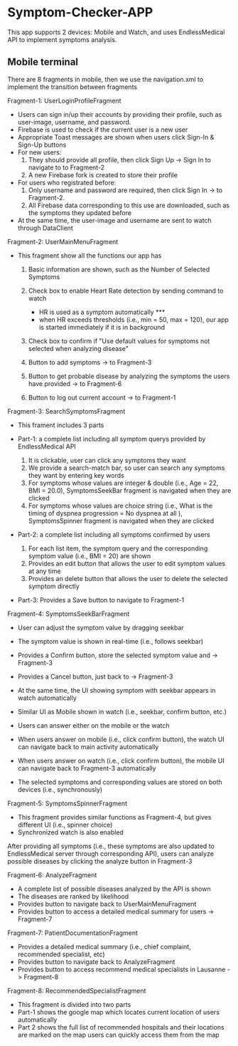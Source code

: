 # Symptom-Checker-APP
This app supports 2 devices: Mobile and Watch, and uses EndlessMedical API to implement symptoms analysis.

## Mobile terminal
There are 8 fragments in mobile, then we use the navigation.xml to implement the transition between fragments

Fragment-1: UserLoginProfileFragment
- Users can sign in/up their accounts by providing their profile, such as user-image, username, and password.
- Firebase is used to check if the current user is a new user
- Appropriate Toast messages are shown when users click Sign-In & Sign-Up buttons
- For new users: 
   1. They should provide all profile, then click Sign Up -> Sign In to navigate to to Fragment-2
   1. A new Firebase fork is created to store their profile
- For users who registrated before:
   1. Only username and password are required, then click Sign In -> to Fragment-2.
   1. All Firebase data corresponding to this use are downloaded, such as the symptoms they updated before 
- At the same time, the user-image and username are sent to watch through DataClient

Fragment-2: UserMainMenuFragment
- This fragment show all the functions our app has
   1. Basic information are shown, such as the Number of Selected Symptoms
   1. Check box to enable Heart Rate detection by sending command to watch 
      * HR is used as a symptom automatically ***
      * when HR exceeds thresholds (i.e., min = 50, max = 120), our app is started immediately if it is in background

   1. Check box to confirm if "Use default values for symptoms not selected when analyzing disease"
   1. Button to add symptoms -> to Fragment-3
   1. Button to get probable disease by analyzing the symptoms the users have provided -> to Fragment-6
   1. Button to log out current account -> to Fragment-1

Fragment-3: SearchSymptomsFragment
- This frament includes 3 parts
- Part-1: a complete list including all symptom querys provided by EndlessMedical API
   1. It is clickable, user can click any symptoms they want
   1. We provide a search-match bar, so user can search any symptoms they want by entering key words
   1. For symptoms whose values are integer & double (i.e., Age = 22, BMI = 20.0), SymptomsSeekBar fragment is navigated when they are clicked
   1. For symptoms whose values are choice string (i.e., What is the timing of dyspnea progression = No dyspnea at all ), 
        SymptomsSpinner fragment is navigated when they are clicked

- Part-2: a complete list including all symptoms confirmed by users
   1. For each list item, the symptom query and the corresponding symptom value (i.e., BMI = 20) are shown
   1. Provides an edit button that allows the user to edit symptom values at any time
   1. Provides an delete button that allows the user to delete the selected symptom directly
- Part-3: Provides a Save button to navigate to Fragment-1

Fragment-4: SymptomsSeekBarFragment
- User can adjust the symptom value by dragging seekbar
- The symptom value is shown in real-time (i.e., follows seekbar)
- Provides a Confirm button, store the selected symptom value and -> Fragment-3
- Provides a Cancel button, just back to -> Fragment-3

- At the same time, the UI showing symptom with seekbar appears in watch automatically 
- Similar UI as Mobile shown in watch (i.e., seekbar, confirm button, etc.)

- Users can answer either on the mobile or the watch 
- When users answer on mobile (i.e., click confirm button), the watch UI can navigate back to main activity automatically
- When users answer on watch (i.e., click confirm button), the mobile UI can navigate back to Fragment-3 automatically 

- The selected symptoms and corresponding values are stored on both devices (i.e., synchronously)

Fragment-5: SymptomsSpinnerFragment
- This fragment provides similar functions as Fragment-4, but gives different UI (i.e., spinner choice)
- Synchronized watch is also enabled

After providing all symptoms (i.e., these symptoms are also updated to EndlessMedical server through corresponding API), 
users can analyze possible diseases by clicking the analyze button in Fragment-3

Fragment-6:  AnalyzeFragment
- A complete list of possible diseases analyzed by the API is shown
- The diseases are ranked by likelihood
- Provides button to navigate back to UserMainMenuFragment
- Provides button to access a detailed medical summary for users -> Fragment-7

Fragment-7:  PatientDocumentationFragment
- Provides a detailed medical summary (i.e., chief complaint, recommended specialist, etc)
- Provides button to navigate back to AnalyzeFragment
- Provides button to access recommend medical specialists in Lausanne -> Fragment-8


Fragment-8:  RecommendedSpecialistFragment
- This fragment is divided into two parts
- Part-1 shows the google map which locates current location of users automatically
- Part 2 shows the full list of recommended hospitals and their locations are marked on the map
    users can quickly access them from the map








